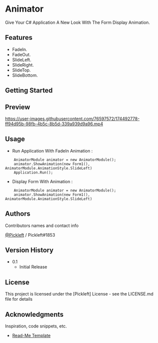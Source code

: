 # Animator

Give Your C# Application A New Look With The Form Display Animation. 

## Features 

* FadeIn.
* FadeOut.
* SlideLeft.
* SlideRight.
* SlideTop.
* SlideBottom.

## Getting Started

## Preview


https://user-images.githubusercontent.com/76597572/174492778-ff94d95b-98fb-4b5c-8b5d-339a939d9a96.mp4


## Usage

* Run Application With FadeIn Animation :

```
	AnimatorModule animator = new AnimatorModule();
	animator.ShowAnimation(new Form1(), AnimatorModule.AnimationStyle.SlideLeft)
	Application.Run();
```
* Display Form With Animation : 
```
	AnimatorModule animator = new AnimatorModule();
	animator.ShowAnimation(new Form1(), AnimatorModule.AnimationStyle.SlideLeft)
```

## Authors

Contributors names and contact info

[@Pickleft](https://twitter.com/Pickleft) / Pickleft#1853

## Version History

* 0.1
    * Initial Release

## License

This project is licensed under the [Pickleft] License - see the LICENSE.md file for details

## Acknowledgments

Inspiration, code snippets, etc.
* [Read-Me Template](https://gist.github.com/DomPizzie/7a5ff55ffa9081f2de27c315f5018afc)
